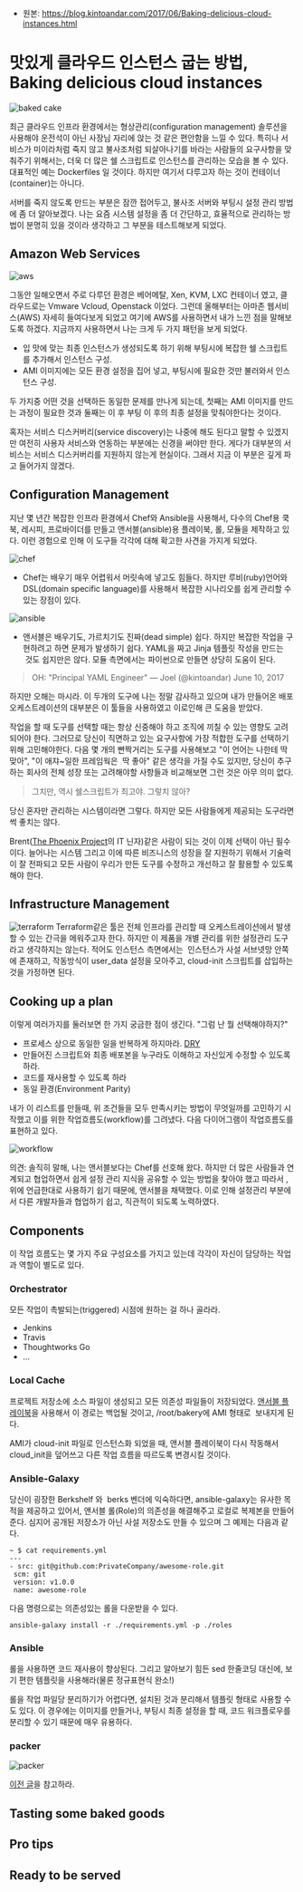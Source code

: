 * 원본: https://blog.kintoandar.com/2017/06/Baking-delicious-cloud-instances.html


# 맛있게 클라우드 인스턴스 굽는 방법, Baking delicious cloud instances

![baked cake](https://blog.kintoandar.com/images/cake.jpg)

최근 클라우드 인프라 환경에서는 형상관리(configuration management) 솔루션을 사용해야 운전석이 아닌 사장님 자리에 앉는 것 같은 편안함을 느낄 수 있다.
특히나 서비스가 미이라처럼 죽지 않고 불사조처럼 되살아나기를 바라는 사람들의 요구사항을 맞춰주기 위해서는, 더욱 더 많은 쉘 스크립트로 인스턴스를 관리하는 모습을 볼 수 있다.
대표적인 예는 Dockerfiles 일 것이다. 하지만 여기서 다루고자 하는 것이 컨테이너(container)는 아니다.

서버를 죽지 않도록 만드는 부분은 잠깐 접어두고, 불사조 서버와 부팅시 설정 관리 방법에 좀 더 알아보겠다. 
나는 요즘 시스템 설정을 좀 더 간단하고, 효율적으로 관리하는 방법이 분명히 있을 것이라 생각하고 그 부분을 테스트해보게 되었다.

## Amazon Web Services
![aws](https://blog.kintoandar.com/images/amazon_aws.png)

그동안 일해오면서 주로 다루던 환경은 베어메탈, Xen, KVM, LXC 컨테이너 였고, 클라우드로는 Vmware Vcloud, Openstack 이었다. 그런데 올해부터는 아마존 웹서비스(AWS) 자세히 들여다보게 되었고 여기에 AWS를 사용하면서 내가 느낀 점을 말해보도록 하겠다.
지금까지 사용하면서 나는 크게 두 가지 패턴을 보게 되었다.
- 입 맛에 맞는 최종 인스턴스가 생성되도록 하기 위해 부팅시에 복잡한 쉘 스크립트를 추가해서 인스턴스 구성.
- AMI 이미지에는 모든 환경 설정을 집어 넣고, 부팅시에 필요한 것만 불러와서 인스턴스 구성.

두 가지중 어떤 것을 선택하든 동일한 문제를 만나게 되는데, 첫째는 AMI 이미지를 만드는 과정이 필요한 것과 둘째는 이 후 부팅 이 후의 최종 설정을 맞춰야한다는 것이다.

혹자는 서비스 디스커버리(service discovery)는 나중에 해도 된다고 말할 수 있겠지만 여전히 사용자 서비스와 연동하는 부분에는 신경을 써야만 한다. 게다가 대부분의 서비스는 서비스 디스커버리를 지원하지 않는게 현실이다. 그래서 지금 이 부분은 깊게 파고 들어가지 않겠다.

## Configuration Management
지난 몇 년간 복잡한 인프라 환경에서 Chef와 Ansible을 사용해서, 다수의 Chef용 쿡북, 레시피, 프로바이더를 만들고 앤서블(ansible)용 플레이북, 롤, 모듈을 제작하고 있다. 이런 경험으로 인해 이 도구들 각각에 대해 확고한 사견을 가지게 되었다.

![chef](https://blog.kintoandar.com/images/Chef.png)

* Chef는 배우기 매우 어렵워서 머릿속에 넣고도 힘들다. 하지만 루비(ruby)언어와 DSL(domain specific language)를 사용해서 복잡한 시나리오를 쉽게 관리할 수 있는 장점이 있다.

![ansible](https://blog.kintoandar.com/images/ansible.png)

* 앤서블은 배우기도, 가르치기도 진짜(dead simple) 쉽다. 하지만 복잡한 작업을 구현하려고 하면 문제가 발생하기 쉽다. YAML을 짜고 Jinja 템플릿 작성을 만드는  것도 쉽지만은 않다. 모듈 측면에서는 파이썬으로 만들면 상당히 도움이 된다.

> OH: "Principal YAML Engineer"
> — Joel (@kintoandar) June 10, 2017

하지만 오해는 마시라. 이 두개의 도구에 나는 정말 감사하고 있으며 내가 만들어온 배포 오케스트레이션의 대부분은 이 툴들을 사용하였고 이로인해 큰 도움을 받았다.

작업을 할 때 도구를 선택할 때는 항상 신중해야 하고 조직에 끼칠 수 있는 영향도 고려되어야 한다. 그러므로 당신이 직면하고 있는 요구사항에 가장 적합한 도구를 선택하기 위해 고민해야한다. 다음 몇 개의 빤짝거리는 도구를 사용해보고 "이 언어는 나한테 딱 맞아", "이 애쟈~일한 프레임웍은  딱 좋아" 같은 생각을 가질 수도 있지만, 당신이 추구하는 회사의 전체 성장 또는 고려해야할 사항들과 비교해보면 그런 것은 아무 의미 없다.

> 그치만, 역시 쉘스크립트가 최고야. 그렇치 않아?

당신 혼자만 관리하는 시스템이라면 그렇다. 하지만 모든 사람들에게 제공되는 도구라면 썩 좋치는 않다.

Brent([The Phoenix Project](https://www.goodreads.com/book/show/17255186-the-phoenix-project)의 IT 닌자)같은 사람이 되는 것이 이제 선택이 아닌 필수이다. 늘어나는 시스템 그리고 이에 따른 비즈니스의 성장을 잘 지원하기 위해서 기술력이 잘 전파되고 모든 사람이 우리가 만든 도구를 수정하고 개선하고 잘 활용할 수 있도록 해야 한다. 

## Infrastructure Management
![terraform](https://blog.kintoandar.com/images/terraform.png)
Terraform같은 툴은 전체 인프라를 관리할 때 오케스트레이션에서 발생할 수 있는 간극을 메워주고자 한다. 하지만 이 제품을 개별 관리를 위한 설정관리 도구라고 생각하지는 않는다. 적어도 인스턴스 측면에서는  인스턴스가 사설 서브넷망 안쪽에 존재하고, 작동방식이 user_data 설정을 모아주고, cloud-init 스크립트를 삽입하는 것을 가정하면 된다.

## Cooking up a plan
이렇게 여러가지를 둘러보면 한 가지 궁금한 점이 생긴다. "그럼 난 뭘 선택해야하지?"
- 프로세스 상으로 동일한 일을 반복하게 하지마라. [DRY](https://en.wikipedia.org/wiki/Don%27t_repeat_yourself) 
- 만들어진 스크립트와 최종 배포본을 누구라도 이해하고 자신있게 수정할 수 있도록 하라. 
- 코드를 재사용할 수 있도록 하라
- 동일 환경(Environment Parity)

내가 이 리스트를 만들때, 위 조건들을 모두 만족시키는 방법이 무엇일까를 고민하기 시작했고 이를 위한 작업흐름도(workflow)를 그려냈다. 다음 다이어그램이 작업흐름도를 표현하고 있다.

![workflow](https://blog.kintoandar.com/images/bakery_sequence.jpg)

의견: 솔직히 말해, 나는 앤서블보다는 Chef를 선호해 왔다. 하지만 더 많은 사람들과 연계되고 협업하면서 쉽게 설정 관리 지식을 공유할 수 있는 방법을 찾아야 했고 따라서 ,위에 언급한대로 사용하기 쉽기 때문에, 앤서블을 채택했다. 이로 인해 설정관리 부분에서 다른 개발자들과 협업하기 쉽고, 직관적이 되도록 노력하였다. 

## Components
이 작업 흐름도는 몇 가지 주요 구성요소를 가지고 있는데 각각이 자신이 담당하는 작업과 역할이 별도로 있다.

### Orchestrator
모든 작업이 촉발되는(triggered) 시점에 원하는 걸 하나 골라라.
- Jenkins
- Travis
- Thoughtworks Go
- ...

### Local Cache
프로젝트 저장소에 소스 파일이 생성되고 모든 의존성 파일들이 저장되었다. [앤서블 플레이북](https://github.com/kintoandar/bakery/)을 사용해서 이 경로는 백업될 것이고, /root/bakery에 AMI 형태로  보내지게 된다.

AMI가 cloud-init 파일로 인스턴스화 되었을 때, 앤서블 플레이북이 다시 작동해서 cloud_init을 덮어쓰고 다른 작업 흐름을 따르도록 변경시킬 것이다. 

### Ansible-Galaxy
당신이 굉장한 Berkshelf 와  berks 벤더에 익숙하다면, ansible-galaxy는 유사한 목적을 제공하고 있어서, 앤서블 롤(Role)의 의존성을 해결해주고 로컬로 복제본을 만들어 준다.
심지어 공개된 저장소가 아닌 사설 저장소도 만들 수 있으며 그 예제는 다음과 같다.

 ```
~ $ cat requirements.yml
---
- src: git@github.com:PrivateCompany/awesome-role.git
  scm: git
  version: v1.0.0
  name: awesome-role
 ```

다음 명령으로는 의존성있는 롤을 다운받을 수 있다.
 ```
ansible-galaxy install -r ./requirements.yml -p ./roles
 ```

### Ansible
롤을 사용하면 코드 재사용이 향상된다. 그리고 알아보기 힘든 sed 한줄코딩 대신에, 보기 편한 템플릿을 사용해라(물론 정규표현식 완소!)

롤을 작업 파일당 분리하기가 어렵다면, 설치된 것과 분리해서 템플릿 형태로 사용할 수도 있다. 이 경우에는 이미지를 만들거나, 부팅시 최종 설정을 할 때, 코드 워크플로우를 분리할 수 있기 때문에 매우 유용하다.

### packer
![packer](https://blog.kintoandar.com/images/packer.png)

[이전 글](https://blog.kintoandar.com/2015/01/veewee-packer-kickstarting-vms-into-gear.html)을 참고하라.

## Tasting some baked goods

## Pro tips
## Ready to be served
